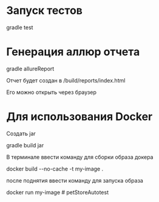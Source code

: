 #  **Запуск тестов**

gradle test

#  **Генерация аллюр отчета** 

gradle allureReport

Отчет будет создан в /build/reports/index.html 

Его можно открыть через браузер

# **Для использования Docker**

Создать jar

gradle build jar

В терминале ввести команду для сборки образа докера

docker build --no-cache -t my-image .

после поднятия ввести команду для запуска образа 

docker run my-image
#   p e t S t o r e A u t o t e s t  
 